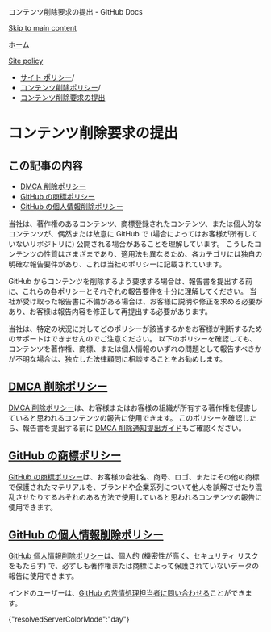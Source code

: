 コンテンツ削除要求の提出 - GitHub Docs

[Skip to main content](#main-content)

[ホーム](/ja)

[Site policy](/ja/site-policy)

* [サイト ポリシー](/ja/site-policy)/
* [コンテンツ削除ポリシー](/ja/site-policy/content-removal-policies)/
* [コンテンツ削除要求の提出](/ja/site-policy/content-removal-policies/submitting-content-removal-requests)

コンテンツ削除要求の提出
==========

この記事の内容
----------

* [DMCA 削除ポリシー](#dmca-takedown-policy)
* [GitHub の商標ポリシー](#github-trademark-policy)
* [GitHub の個人情報削除ポリシー](#github-private-information-removal-policy)

当社は、著作権のあるコンテンツ、商標登録されたコンテンツ、または個人的なコンテンツが、偶然または故意に GitHub で (場合によってはお客様が所有していないリポジトリに) 公開される場合があることを理解しています。 こうしたコンテンツの性質はさまざまであり、適用法も異なるため、各カテゴリには独自の明確な報告要件があり、これは当社のポリシーに記載されています。

GitHub からコンテンツを削除するよう要求する場合は、報告書を提出する前に、これらの各ポリシーとそれぞれの報告要件を十分に理解してください。 当社が受け取った報告書に不備がある場合は、お客様に説明や修正を求める必要があり、お客様は報告内容を修正して再提出する必要があります。

当社は、特定の状況に対してどのポリシーが該当するかをお客様が判断するためのサポートはできませんのでご注意ください。 以下のポリシーを確認しても、コンテンツを著作権、商標、または個人情報のいずれの問題として報告すべきかが不明な場合は、独立した法律顧問に相談することをお勧めします。

[DMCA 削除ポリシー](#dmca-takedown-policy)
----------

[DMCA 削除ポリシー](/ja/site-policy/content-removal-policies/dmca-takedown-policy)は、お客様またはお客様の組織が所有する著作権を侵害していると思われるコンテンツの報告に使用できます。 このポリシーを確認したら、報告書を提出する前に [DMCA 削除通知提出ガイド](/ja/site-policy/content-removal-policies/guide-to-submitting-a-dmca-takedown-notice)もご確認ください。

[GitHub の商標ポリシー](#github-trademark-policy)
----------

[GitHub の商標ポリシー](/ja/site-policy/content-removal-policies/github-trademark-policy)は、お客様の会社名、商号、ロゴ、またはその他の商標で保護されたマテリアルを、ブランドや企業系列について他人を誤解させたり混乱させたりするおそれのある方法で使用していると思われるコンテンツの報告に使用できます。

[GitHub の個人情報削除ポリシー](#github-private-information-removal-policy)
----------

[GitHub 個人情報削除ポリシー](/ja/site-policy/content-removal-policies/github-private-information-removal-policy)は、個人的 (機密性が高く、セキュリティ リスクをもたらす) で、必ずしも著作権または商標によって保護されていないデータの報告に使用できます。

インドのユーザーは、[GitHub の苦情処理担当者に問い合わせる](https://support.github.com/contact/india-grievance-officer)ことができます。

{"resolvedServerColorMode":"day"}
